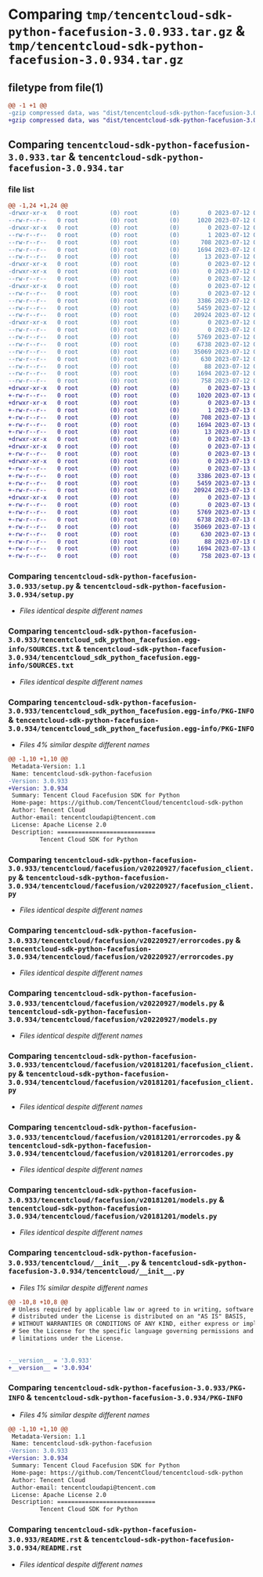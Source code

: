 # Comparing `tmp/tencentcloud-sdk-python-facefusion-3.0.933.tar.gz` & `tmp/tencentcloud-sdk-python-facefusion-3.0.934.tar.gz`

## filetype from file(1)

```diff
@@ -1 +1 @@
-gzip compressed data, was "dist/tencentcloud-sdk-python-facefusion-3.0.933.tar", last modified: Wed Jul 12 00:29:57 2023, max compression
+gzip compressed data, was "dist/tencentcloud-sdk-python-facefusion-3.0.934.tar", last modified: Thu Jul 13 00:22:23 2023, max compression
```

## Comparing `tencentcloud-sdk-python-facefusion-3.0.933.tar` & `tencentcloud-sdk-python-facefusion-3.0.934.tar`

### file list

```diff
@@ -1,24 +1,24 @@
-drwxr-xr-x   0 root         (0) root         (0)        0 2023-07-12 00:29:57.000000 tencentcloud-sdk-python-facefusion-3.0.933/
--rw-r--r--   0 root         (0) root         (0)     1020 2023-07-12 00:29:57.000000 tencentcloud-sdk-python-facefusion-3.0.933/setup.py
-drwxr-xr-x   0 root         (0) root         (0)        0 2023-07-12 00:29:57.000000 tencentcloud-sdk-python-facefusion-3.0.933/tencentcloud_sdk_python_facefusion.egg-info/
--rw-r--r--   0 root         (0) root         (0)        1 2023-07-12 00:29:57.000000 tencentcloud-sdk-python-facefusion-3.0.933/tencentcloud_sdk_python_facefusion.egg-info/dependency_links.txt
--rw-r--r--   0 root         (0) root         (0)      708 2023-07-12 00:29:57.000000 tencentcloud-sdk-python-facefusion-3.0.933/tencentcloud_sdk_python_facefusion.egg-info/SOURCES.txt
--rw-r--r--   0 root         (0) root         (0)     1694 2023-07-12 00:29:57.000000 tencentcloud-sdk-python-facefusion-3.0.933/tencentcloud_sdk_python_facefusion.egg-info/PKG-INFO
--rw-r--r--   0 root         (0) root         (0)       13 2023-07-12 00:29:57.000000 tencentcloud-sdk-python-facefusion-3.0.933/tencentcloud_sdk_python_facefusion.egg-info/top_level.txt
-drwxr-xr-x   0 root         (0) root         (0)        0 2023-07-12 00:29:57.000000 tencentcloud-sdk-python-facefusion-3.0.933/tencentcloud/
-drwxr-xr-x   0 root         (0) root         (0)        0 2023-07-12 00:29:57.000000 tencentcloud-sdk-python-facefusion-3.0.933/tencentcloud/facefusion/
--rw-r--r--   0 root         (0) root         (0)        0 2023-07-12 00:29:57.000000 tencentcloud-sdk-python-facefusion-3.0.933/tencentcloud/facefusion/__init__.py
-drwxr-xr-x   0 root         (0) root         (0)        0 2023-07-12 00:29:57.000000 tencentcloud-sdk-python-facefusion-3.0.933/tencentcloud/facefusion/v20220927/
--rw-r--r--   0 root         (0) root         (0)        0 2023-07-12 00:29:57.000000 tencentcloud-sdk-python-facefusion-3.0.933/tencentcloud/facefusion/v20220927/__init__.py
--rw-r--r--   0 root         (0) root         (0)     3386 2023-07-12 00:29:57.000000 tencentcloud-sdk-python-facefusion-3.0.933/tencentcloud/facefusion/v20220927/facefusion_client.py
--rw-r--r--   0 root         (0) root         (0)     5459 2023-07-12 00:29:57.000000 tencentcloud-sdk-python-facefusion-3.0.933/tencentcloud/facefusion/v20220927/errorcodes.py
--rw-r--r--   0 root         (0) root         (0)    20924 2023-07-12 00:29:57.000000 tencentcloud-sdk-python-facefusion-3.0.933/tencentcloud/facefusion/v20220927/models.py
-drwxr-xr-x   0 root         (0) root         (0)        0 2023-07-12 00:29:57.000000 tencentcloud-sdk-python-facefusion-3.0.933/tencentcloud/facefusion/v20181201/
--rw-r--r--   0 root         (0) root         (0)        0 2023-07-12 00:29:57.000000 tencentcloud-sdk-python-facefusion-3.0.933/tencentcloud/facefusion/v20181201/__init__.py
--rw-r--r--   0 root         (0) root         (0)     5769 2023-07-12 00:29:57.000000 tencentcloud-sdk-python-facefusion-3.0.933/tencentcloud/facefusion/v20181201/facefusion_client.py
--rw-r--r--   0 root         (0) root         (0)     6738 2023-07-12 00:29:57.000000 tencentcloud-sdk-python-facefusion-3.0.933/tencentcloud/facefusion/v20181201/errorcodes.py
--rw-r--r--   0 root         (0) root         (0)    35069 2023-07-12 00:29:57.000000 tencentcloud-sdk-python-facefusion-3.0.933/tencentcloud/facefusion/v20181201/models.py
--rw-r--r--   0 root         (0) root         (0)      630 2023-07-12 00:29:57.000000 tencentcloud-sdk-python-facefusion-3.0.933/tencentcloud/__init__.py
--rw-r--r--   0 root         (0) root         (0)       88 2023-07-12 00:29:57.000000 tencentcloud-sdk-python-facefusion-3.0.933/setup.cfg
--rw-r--r--   0 root         (0) root         (0)     1694 2023-07-12 00:29:57.000000 tencentcloud-sdk-python-facefusion-3.0.933/PKG-INFO
--rw-r--r--   0 root         (0) root         (0)      758 2023-07-12 00:29:57.000000 tencentcloud-sdk-python-facefusion-3.0.933/README.rst
+drwxr-xr-x   0 root         (0) root         (0)        0 2023-07-13 00:22:23.000000 tencentcloud-sdk-python-facefusion-3.0.934/
+-rw-r--r--   0 root         (0) root         (0)     1020 2023-07-13 00:22:23.000000 tencentcloud-sdk-python-facefusion-3.0.934/setup.py
+drwxr-xr-x   0 root         (0) root         (0)        0 2023-07-13 00:22:23.000000 tencentcloud-sdk-python-facefusion-3.0.934/tencentcloud_sdk_python_facefusion.egg-info/
+-rw-r--r--   0 root         (0) root         (0)        1 2023-07-13 00:22:23.000000 tencentcloud-sdk-python-facefusion-3.0.934/tencentcloud_sdk_python_facefusion.egg-info/dependency_links.txt
+-rw-r--r--   0 root         (0) root         (0)      708 2023-07-13 00:22:23.000000 tencentcloud-sdk-python-facefusion-3.0.934/tencentcloud_sdk_python_facefusion.egg-info/SOURCES.txt
+-rw-r--r--   0 root         (0) root         (0)     1694 2023-07-13 00:22:23.000000 tencentcloud-sdk-python-facefusion-3.0.934/tencentcloud_sdk_python_facefusion.egg-info/PKG-INFO
+-rw-r--r--   0 root         (0) root         (0)       13 2023-07-13 00:22:23.000000 tencentcloud-sdk-python-facefusion-3.0.934/tencentcloud_sdk_python_facefusion.egg-info/top_level.txt
+drwxr-xr-x   0 root         (0) root         (0)        0 2023-07-13 00:22:23.000000 tencentcloud-sdk-python-facefusion-3.0.934/tencentcloud/
+drwxr-xr-x   0 root         (0) root         (0)        0 2023-07-13 00:22:23.000000 tencentcloud-sdk-python-facefusion-3.0.934/tencentcloud/facefusion/
+-rw-r--r--   0 root         (0) root         (0)        0 2023-07-13 00:22:23.000000 tencentcloud-sdk-python-facefusion-3.0.934/tencentcloud/facefusion/__init__.py
+drwxr-xr-x   0 root         (0) root         (0)        0 2023-07-13 00:22:23.000000 tencentcloud-sdk-python-facefusion-3.0.934/tencentcloud/facefusion/v20220927/
+-rw-r--r--   0 root         (0) root         (0)        0 2023-07-13 00:22:23.000000 tencentcloud-sdk-python-facefusion-3.0.934/tencentcloud/facefusion/v20220927/__init__.py
+-rw-r--r--   0 root         (0) root         (0)     3386 2023-07-13 00:22:23.000000 tencentcloud-sdk-python-facefusion-3.0.934/tencentcloud/facefusion/v20220927/facefusion_client.py
+-rw-r--r--   0 root         (0) root         (0)     5459 2023-07-13 00:22:23.000000 tencentcloud-sdk-python-facefusion-3.0.934/tencentcloud/facefusion/v20220927/errorcodes.py
+-rw-r--r--   0 root         (0) root         (0)    20924 2023-07-13 00:22:23.000000 tencentcloud-sdk-python-facefusion-3.0.934/tencentcloud/facefusion/v20220927/models.py
+drwxr-xr-x   0 root         (0) root         (0)        0 2023-07-13 00:22:23.000000 tencentcloud-sdk-python-facefusion-3.0.934/tencentcloud/facefusion/v20181201/
+-rw-r--r--   0 root         (0) root         (0)        0 2023-07-13 00:22:23.000000 tencentcloud-sdk-python-facefusion-3.0.934/tencentcloud/facefusion/v20181201/__init__.py
+-rw-r--r--   0 root         (0) root         (0)     5769 2023-07-13 00:22:23.000000 tencentcloud-sdk-python-facefusion-3.0.934/tencentcloud/facefusion/v20181201/facefusion_client.py
+-rw-r--r--   0 root         (0) root         (0)     6738 2023-07-13 00:22:23.000000 tencentcloud-sdk-python-facefusion-3.0.934/tencentcloud/facefusion/v20181201/errorcodes.py
+-rw-r--r--   0 root         (0) root         (0)    35069 2023-07-13 00:22:23.000000 tencentcloud-sdk-python-facefusion-3.0.934/tencentcloud/facefusion/v20181201/models.py
+-rw-r--r--   0 root         (0) root         (0)      630 2023-07-13 00:22:23.000000 tencentcloud-sdk-python-facefusion-3.0.934/tencentcloud/__init__.py
+-rw-r--r--   0 root         (0) root         (0)       88 2023-07-13 00:22:23.000000 tencentcloud-sdk-python-facefusion-3.0.934/setup.cfg
+-rw-r--r--   0 root         (0) root         (0)     1694 2023-07-13 00:22:23.000000 tencentcloud-sdk-python-facefusion-3.0.934/PKG-INFO
+-rw-r--r--   0 root         (0) root         (0)      758 2023-07-13 00:22:23.000000 tencentcloud-sdk-python-facefusion-3.0.934/README.rst
```

### Comparing `tencentcloud-sdk-python-facefusion-3.0.933/setup.py` & `tencentcloud-sdk-python-facefusion-3.0.934/setup.py`

 * *Files identical despite different names*

### Comparing `tencentcloud-sdk-python-facefusion-3.0.933/tencentcloud_sdk_python_facefusion.egg-info/SOURCES.txt` & `tencentcloud-sdk-python-facefusion-3.0.934/tencentcloud_sdk_python_facefusion.egg-info/SOURCES.txt`

 * *Files identical despite different names*

### Comparing `tencentcloud-sdk-python-facefusion-3.0.933/tencentcloud_sdk_python_facefusion.egg-info/PKG-INFO` & `tencentcloud-sdk-python-facefusion-3.0.934/tencentcloud_sdk_python_facefusion.egg-info/PKG-INFO`

 * *Files 4% similar despite different names*

```diff
@@ -1,10 +1,10 @@
 Metadata-Version: 1.1
 Name: tencentcloud-sdk-python-facefusion
-Version: 3.0.933
+Version: 3.0.934
 Summary: Tencent Cloud Facefusion SDK for Python
 Home-page: https://github.com/TencentCloud/tencentcloud-sdk-python
 Author: Tencent Cloud
 Author-email: tencentcloudapi@tencent.com
 License: Apache License 2.0
 Description: ============================
         Tencent Cloud SDK for Python
```

### Comparing `tencentcloud-sdk-python-facefusion-3.0.933/tencentcloud/facefusion/v20220927/facefusion_client.py` & `tencentcloud-sdk-python-facefusion-3.0.934/tencentcloud/facefusion/v20220927/facefusion_client.py`

 * *Files identical despite different names*

### Comparing `tencentcloud-sdk-python-facefusion-3.0.933/tencentcloud/facefusion/v20220927/errorcodes.py` & `tencentcloud-sdk-python-facefusion-3.0.934/tencentcloud/facefusion/v20220927/errorcodes.py`

 * *Files identical despite different names*

### Comparing `tencentcloud-sdk-python-facefusion-3.0.933/tencentcloud/facefusion/v20220927/models.py` & `tencentcloud-sdk-python-facefusion-3.0.934/tencentcloud/facefusion/v20220927/models.py`

 * *Files identical despite different names*

### Comparing `tencentcloud-sdk-python-facefusion-3.0.933/tencentcloud/facefusion/v20181201/facefusion_client.py` & `tencentcloud-sdk-python-facefusion-3.0.934/tencentcloud/facefusion/v20181201/facefusion_client.py`

 * *Files identical despite different names*

### Comparing `tencentcloud-sdk-python-facefusion-3.0.933/tencentcloud/facefusion/v20181201/errorcodes.py` & `tencentcloud-sdk-python-facefusion-3.0.934/tencentcloud/facefusion/v20181201/errorcodes.py`

 * *Files identical despite different names*

### Comparing `tencentcloud-sdk-python-facefusion-3.0.933/tencentcloud/facefusion/v20181201/models.py` & `tencentcloud-sdk-python-facefusion-3.0.934/tencentcloud/facefusion/v20181201/models.py`

 * *Files identical despite different names*

### Comparing `tencentcloud-sdk-python-facefusion-3.0.933/tencentcloud/__init__.py` & `tencentcloud-sdk-python-facefusion-3.0.934/tencentcloud/__init__.py`

 * *Files 1% similar despite different names*

```diff
@@ -10,8 +10,8 @@
 # Unless required by applicable law or agreed to in writing, software
 # distributed under the License is distributed on an "AS IS" BASIS,
 # WITHOUT WARRANTIES OR CONDITIONS OF ANY KIND, either express or implied.
 # See the License for the specific language governing permissions and
 # limitations under the License.
 
 
-__version__ = '3.0.933'
+__version__ = '3.0.934'
```

### Comparing `tencentcloud-sdk-python-facefusion-3.0.933/PKG-INFO` & `tencentcloud-sdk-python-facefusion-3.0.934/PKG-INFO`

 * *Files 4% similar despite different names*

```diff
@@ -1,10 +1,10 @@
 Metadata-Version: 1.1
 Name: tencentcloud-sdk-python-facefusion
-Version: 3.0.933
+Version: 3.0.934
 Summary: Tencent Cloud Facefusion SDK for Python
 Home-page: https://github.com/TencentCloud/tencentcloud-sdk-python
 Author: Tencent Cloud
 Author-email: tencentcloudapi@tencent.com
 License: Apache License 2.0
 Description: ============================
         Tencent Cloud SDK for Python
```

### Comparing `tencentcloud-sdk-python-facefusion-3.0.933/README.rst` & `tencentcloud-sdk-python-facefusion-3.0.934/README.rst`

 * *Files identical despite different names*

